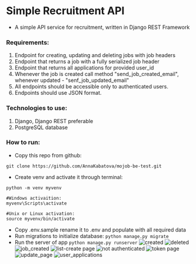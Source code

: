 # Simple Recruitment API
- A simple API service for recruitment, written in Django REST Framework

### Requirements:
1. Endpoint for creating, updating and deleting jobs with job headers
2. Endpoint that returns a job with a fully serialized job header
3. Endpoint that returns all applications for provided user_id
4. Whenever the job is created call method "send_job_created_email", whenever updated - "senf_job_updated_email"
5. All endpoints should be accessible only to authenticated users.
6. Endpoints should use JSON format.

### Technologies to use:
1. Django, Django REST preferable
2. PostgreSQL database

### How to run:
- Copy this repo from github:
```git
git clone https://github.com/AnnaKabatova/mojob-be-test.git
```
- Create venv and activate it through terminal:
```git
python -m venv myvenv

#Windows activaition:
myvenv\Scripts\activate

#Unix or Linux activation:
source myvenv/bin/activate
```
- Copy .env.sample rename it to .env and populate with all required data
- Run migrations to initialize database: ```python manage.py migrate```
- Run the server of app ```python manage.py runserver```
![created](https://github.com/AnnaKabatova/mojob-be-test/assets/80786573/adf1d765-e4aa-4dcb-8f25-624df7cc89f2)
![deleted](https://github.com/AnnaKabatova/mojob-be-test/assets/80786573/ef257d4d-ba98-4d7c-b11a-4f875599152b)
![job_created](https://github.com/AnnaKabatova/mojob-be-test/assets/80786573/48c79f4b-147f-4f48-aa46-9c9a7e02eb2f)
![list-create page](https://github.com/AnnaKabatova/mojob-be-test/assets/80786573/cb9e06c1-6b8f-486e-8dec-90da94ad694f)
![not authenticated](https://github.com/AnnaKabatova/mojob-be-test/assets/80786573/5f5444b9-93cb-4869-a29c-b26e4c361881)
![token page](https://github.com/AnnaKabatova/mojob-be-test/assets/80786573/ab5c88aa-816b-4f99-87e4-97ccf3973445)
![update_page](https://github.com/AnnaKabatova/mojob-be-test/assets/80786573/96e332b2-8606-4348-a2b5-69cef940522e)
![user_applications](https://github.com/AnnaKabatova/mojob-be-test/assets/80786573/f22307e1-0424-4282-884c-37ec275e8d13)
